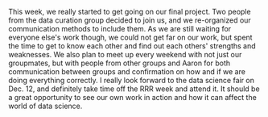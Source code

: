 This week, we really started to get going on our final project.
Two people from the data curation group decided to join us, and we re-organized our communication methods to include them.
As we are still waiting for everyone else's work though, we could not get far on our work, but spent the time to
get to know each other and find out each others' strengths and weaknesses.
We also plan to meet up every weekend with not just our groupmates, but with people from other groups and Aaron
for both communication between groups and confirmation on how and if we are doing everything correctly.
I really look forward to the data science fair on Dec. 12, and definitely take time off the RRR week and attend it.
It should be a great opportunity to see our own work in action and how it can affect the world of data science.
